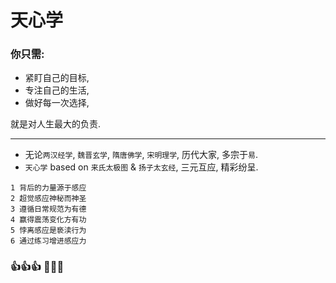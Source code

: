 # 天心学

### 你只需:

- 紧盯自己的目标,
- 专注自己的生活,
- 做好每一次选择,

就是对人生最大的负责.

------

- 无论`两汉经学`, `魏晋玄学`, `隋唐佛学`, `宋明理学`, 历代大家, 多宗于`易`.
- `天心学` based on `来氏太极图` & `扬子太玄经`, 三元互应, 精彩纷呈.

```
1 背后的力量源于感应
2 超觉感应神秘而神圣
3 遵循日常规范为有德
4 赢得震荡变化方有功
5 悖离感应是亵渎行为
6 通过练习增进感应力
```

### 👍👍👍 👋👋👋
